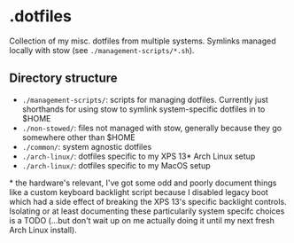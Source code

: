 # .dotfiles

Collection of my misc. dotfiles from multiple systems. Symlinks managed locally with stow (see `./management-scripts/*.sh`).

## Directory structure
  - `./management-scripts/`: scripts for managing dotfiles. Currently just shorthands for using stow to symlink system-specific dotfiles in to $HOME
  - `./non-stowed/`: files not managed with stow, generally because they go somewhere other than $HOME
  - `./common/`: system agnostic dotfiles
  - `./arch-linux/`: dotfiles specific to my XPS 13\* Arch Linux setup
  - `./arch-linux/`: dotfiles specific to my MacOS setup

\* the hardware's relevant, I've got some odd and poorly document things like a custom keyboard backlight script because I disabled legacy boot which had a side effect of breaking the XPS 13's specific backlight controls. Isolating or at least documenting these particularily system specifc choices is a TODO (...but don't  wait up on me actually doing it until my next fresh Arch Linux install).